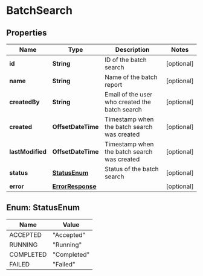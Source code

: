 

# BatchSearch


## Properties

| Name | Type | Description | Notes |
|------------ | ------------- | ------------- | -------------|
|**id** | **String** | ID of the batch search |  [optional] |
|**name** | **String** | Name of the batch report |  [optional] |
|**createdBy** | **String** | Email of the user who created the batch search |  [optional] |
|**created** | **OffsetDateTime** | Timestamp when the batch search was created |  [optional] |
|**lastModified** | **OffsetDateTime** | Timestamp when the batch search was created |  [optional] |
|**status** | [**StatusEnum**](#StatusEnum) | Status of the batch search |  [optional] |
|**error** | [**ErrorResponse**](ErrorResponse.md) |  |  [optional] |



## Enum: StatusEnum

| Name | Value |
|---- | -----|
| ACCEPTED | &quot;Accepted&quot; |
| RUNNING | &quot;Running&quot; |
| COMPLETED | &quot;Completed&quot; |
| FAILED | &quot;Failed&quot; |



